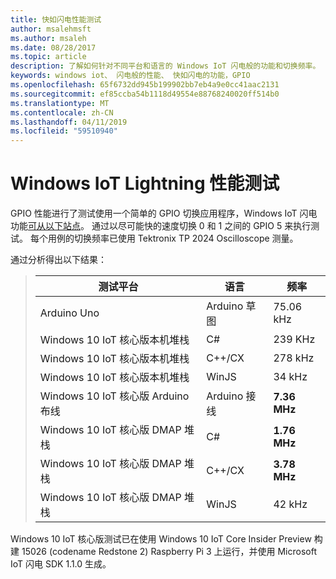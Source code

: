 ```yaml
---
title: 快如闪电性能测试
author: msalehmsft
ms.author: msaleh
ms.date: 08/28/2017
ms.topic: article
description: 了解如何针对不同平台和语言的 Windows IoT 闪电般的功能和切换频率。
keywords: windows iot、 闪电般的性能、 快如闪电的功能，GPIO
ms.openlocfilehash: 65f6732dd945b199902bb7eb4a9e0cc41aac2131
ms.sourcegitcommit: ef85ccba54b1118d49554e88768240020ff514b0
ms.translationtype: MT
ms.contentlocale: zh-CN
ms.lasthandoff: 04/11/2019
ms.locfileid: "59510940"
---
```

# <a name="windows-iot-lightning-performance-testing"></a>Windows IoT Lightning 性能测试

GPIO 性能进行了测试使用一个简单的 GPIO 切换应用程序，Windows IoT 闪电功能[可从以下站点](https://github.com/ms-iot/lightning/tree/develop/PerformanceTestSuite)。 通过以尽可能快的速度切换 0 和 1 之间的 GPIO 5 来执行测试。 每个用例的切换频率已使用 Tektronix TP 2024 Oscilloscope 测量。

通过分析得出以下结果：

> | 测试平台                     | 语言        | 频率     |
> | ----------------------------------- | --------------- | ------------- |
> | Arduino Uno                         | Arduino 草图  | 75.06 kHz     |
> | Windows 10 IoT 核心版本机堆栈    | C#              | 239 KHz       |
> | Windows 10 IoT 核心版本机堆栈    | C++/CX          | 278 kHz       |
> | Windows 10 IoT 核心版本机堆栈    | WinJS           | 34 kHz        |
> | Windows 10 IoT 核心版 Arduino 布线  | Arduino 接线  | **7.36 MHz**  |
> | Windows 10 IoT 核心版 DMAP 堆栈      | C#              | **1.76 MHz**  |
> | Windows 10 IoT 核心版 DMAP 堆栈      | C++/CX          | **3.78 MHz**  |
> | Windows 10 IoT 核心版 DMAP 堆栈      | WinJS           | 42 kHz        |

Windows 10 IoT 核心版测试已在使用 Windows 10 IoT Core Insider Preview 构建 15026 (codename Redstone 2) Raspberry Pi 3 上运行，并使用 Microsoft IoT 闪电 SDK 1.1.0 生成。

